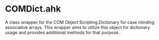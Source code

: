 # COMDict.ahk
A class wrapper for the COM Object Scripting.Dictionary for case minding associative arrays. This wrapper aims to utilize this object for dictionary usage and provides additional methods for that purpose..
